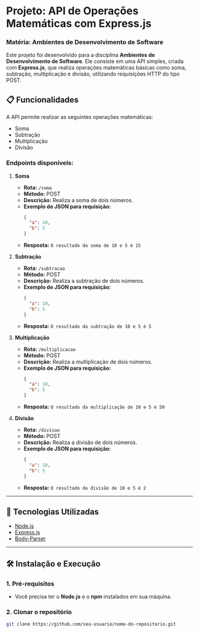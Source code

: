 # Projeto: API de Operações Matemáticas com Express.js

### Matéria: Ambientes de Desenvolvimento de Software

Este projeto foi desenvolvido para a disciplina **Ambientes de Desenvolvimento de Software**. Ele consiste em uma API simples, criada com **Express.js**, que realiza operações matemáticas básicas como soma, subtração, multiplicação e divisão, utilizando requisições HTTP do tipo POST.

## 📋 Funcionalidades

A API permite realizar as seguintes operações matemáticas:

- Soma
- Subtração
- Multiplicação
- Divisão

### Endpoints disponíveis:

1. **Soma**
   - **Rota:** `/soma`
   - **Método:** POST
   - **Descrição:** Realiza a soma de dois números.
   - **Exemplo de JSON para requisição:**
     ```json
     {
       "a": 10,
       "b": 5
     }
     ```
   - **Resposta:** `O resultado da soma de 10 e 5 é 15`

2. **Subtração**
   - **Rota:** `/subtracao`
   - **Método:** POST
   - **Descrição:** Realiza a subtração de dois números.
   - **Exemplo de JSON para requisição:**
     ```json
     {
       "a": 10,
       "b": 5
     }
     ```
   - **Resposta:** `O resultado da subtração de 10 e 5 é 5`

3. **Multiplicação**
   - **Rota:** `/multiplicacao`
   - **Método:** POST
   - **Descrição:** Realiza a multiplicação de dois números.
   - **Exemplo de JSON para requisição:**
     ```json
     {
       "a": 10,
       "b": 5
     }
     ```
   - **Resposta:** `O resultado da multiplicação de 10 e 5 é 50`

4. **Divisão**
   - **Rota:** `/divisao`
   - **Método:** POST
   - **Descrição:** Realiza a divisão de dois números.
   - **Exemplo de JSON para requisição:**
     ```json
     {
       "a": 10,
       "b": 5
     }
     ```
   - **Resposta:** `O resultado da divisão de 10 e 5 é 2`

---

## 🚀 Tecnologias Utilizadas

- [Node.js](https://nodejs.org/en/)
- [Express.js](https://expressjs.com/)
- [Body-Parser](https://www.npmjs.com/package/body-parser)

---

## 🛠️ Instalação e Execução

### 1. Pré-requisitos

- Você precisa ter o **Node.js** e o **npm** instalados em sua máquina.

### 2. Clonar o repositório

```bash
git clone https://github.com/seu-usuario/nome-do-repositorio.git
